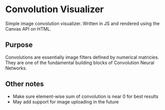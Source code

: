 # Convolution Visualizer

Simple image convolution visualizer. Written in JS and rendered using the Canvas API on HTML. 

## Purpose

Convolutions are essentially image filters defined by numerical matricies. They are one of the fundamental building blocks of Convolution Neural Networks.

## Other notes

 - Make sure element-wise sum of convolution is near 0 for best results
 - May add support for image uploading in the future